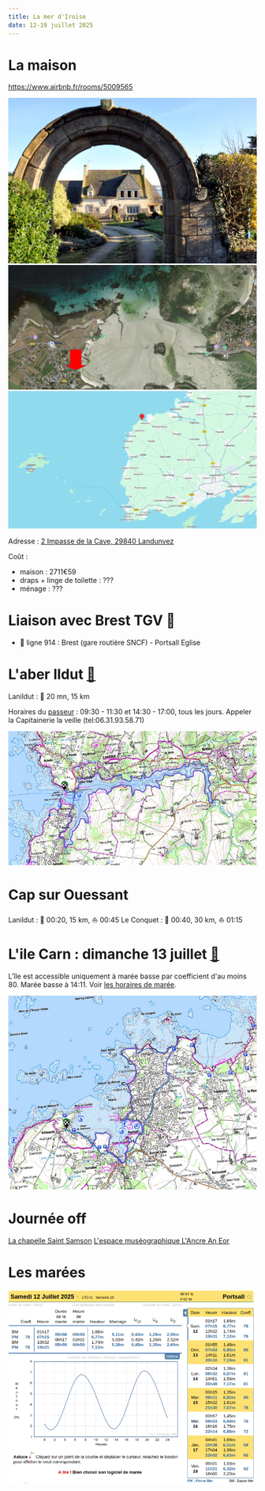 ```yaml
---
title: La mer d'Iroise
date: 12-19 juillet 2025
---
```


<style type="text/css">
@import url("https://unpkg.com/sakura.css/css/normalize.css");
@import url("https://unpkg.com/sakura.css/css/sakura.css");
</style>

# La maison

<https://www.airbnb.fr/rooms/5009565>

![2 Impasse de la Cave, 29840 Landunvez](images/maison.png) 
![2 Impasse de la Cave, 29840 Landunvez](images/satellite.png)
[![](images/map.png)](https://maps.app.goo.gl/bDVwjnGXxwrwoDpc9)

Adresse : [2 Impasse de la Cave, 29840 Landunvez](https://maps.app.goo.gl/2ZrQymahHMxkQm5CA)

Coût :

- maison : 2711€59
- draps + linge de toilette : ???
- ménage : ???

<!---
Chambres :

- 1 chambre double (10, 20, 21)
- 1 chambre double (11)
- 1 chambre double (12, )
- 1 chambre double (14, )
- 1 chambre double (15, )
- 2 lits superposés (13, )
- 1 lit bateau (23)
- 1 lit simple (24)
- 1 chambre double avec douche (26)

- Rdc : 1 chambre double vue mer
- 1er étage :
    - 4 chambres double vue mer
    - 1 chambres deux lits simples superposés vue jardin
    - 1 dortoir 2 lits simples 1 lit.
-->

# Liaison avec Brest TGV 🚆

- 🚌 ligne 914 : Brest (gare routière SNCF) - Portsall Eglise

# L'aber Ildut [🥾](https://ignrando.fr/fr/parcours/fiche/details/id/2908227)

Lanildut : 🚗 20 mn, 15 km

Horaires du [passeur](https://www.iroise-bretagne.bzh/commerce/passage-de-laber-phine-la-passeuse/) : 09:30 - 11:30	et 14:30 - 17:00, tous les jours. Appeler la Capitainerie la veille (tel:06.31.93.58.71)

![L'aber Ildut 🥾 14 km, D+100](images/aber-ildut.png)


# Cap sur Ouessant

Lanildut : 🚗 00:20, 15 km, ⛵ 00:45
Le Conquet : 🚗 00:40, 30 km, ⛵ 01:15

# L'ile Carn : dimanche 13 juillet [🥾](https://ignrando.fr/fr/parcours/fiche/details/id/2908255)

L’île est accessible uniquement à marée basse par coefficient d'au moins 80. Marée basse à 14:11. Voir [les horaires de marée](#les-marées).

![L'ile Carn 🥾 12 km, D+160](images/ile-carn.png)

# Journée off

[La chapelle Saint Samson](https://www.iroise-bretagne.bzh/activite/chapelle-saint-samson/)
[L'espace muséographique L'Ancre An Eor](https://www.iroise-bretagne.bzh/activite/lancre-an-eor-espace-museographique-dans-le-sillage-de-lamoco-cadiz/)

# Les marées

![](images/marees.png)